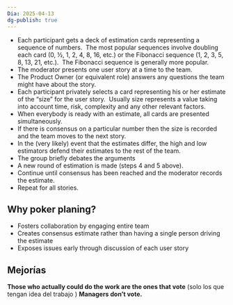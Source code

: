 ```yaml
---
Dia: 2025-04-13
dg-publish: true
---
```

- Each participant gets a deck of estimation cards representing a sequence of numbers.  The most popular sequences involve doubling each card (0, ½, 1, 2, 4, 8, 16, etc.) or the Fibonacci sequence (1, 2, 3, 5, 8, 13, 21, etc.).  The Fibonacci sequence is generally more popular.
- The moderator presents one user story at a time to the team.
- The Product Owner (or equivalent role) answers any questions the team might have about the story.
- Each participant privately selects a card representing his or her estimate of the “size” for the user story.  Usually size represents a value taking into account time, risk, complexity and any other relevant factors.
- When everybody is ready with an estimate, all cards are presented simultaneously.
- If there is consensus on a particular number then the size is recorded and the team moves to the next story.
- In the (very likely) event that the estimates differ, the high and low estimators defend their estimates to the rest of the team.
- The group briefly debates the arguments
- A new round of estimation is made (steps 4 and 5 above).
- Continue until consensus has been reached and the moderator records the estimate.
- Repeat for all stories.

## Why poker planing? 
- Fosters collaboration by engaging entire team
- Creates consensus estimate rather than having a single person driving the estimate
- Exposes issues early through discussion of each user story

## Mejorías
**Those who actually could do the work are the ones that vote** (solo los que tengan idea del trabajo )
**Managers don’t vote.**